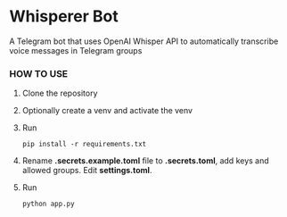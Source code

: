 # Whisperer Bot

A Telegram bot that uses OpenAI Whisper API to automatically transcribe voice messages in Telegram groups

### HOW TO USE

1. Clone the repository

2. Optionally create a venv and activate the venv

3. Run

    ```
    pip install -r requirements.txt
    ```
4. Rename **.secrets.example.toml** file to **.secrets.toml**, add keys and allowed groups. Edit **settings.toml**.
5. Run

    ```
    python app.py
    ```
